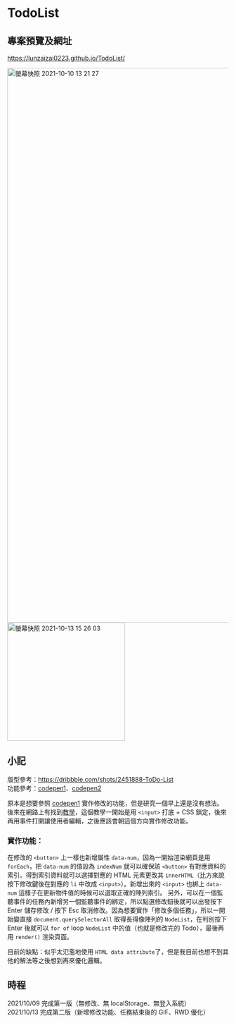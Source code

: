 # TodoList
## 專案預覽及網址
https://lunzaizai0223.github.io/TodoList/

<img width="1259" alt="螢幕快照 2021-10-10 13 21 27" src="https://user-images.githubusercontent.com/77038018/136683368-36b46f72-1887-43a8-b33d-716bd680930d.png">
<img width="268" alt="螢幕快照 2021-10-13 15 26 03" src="https://user-images.githubusercontent.com/77038018/137086666-5c8a191d-413e-4fe9-ab5d-a7c8118d6dfa.png">


## 小記
版型參考：https://dribbble.com/shots/2451888-ToDo-List <br>
功能參考：[codepen1](https://codepen.io/jarvis73045/pen/OJWWGjN)、[codepen2](https://codepen.io/saawsan/pen/jayzeq)

原本是想要參照 [codepen1](https://codepen.io/jarvis73045/pen/OJWWGjN) 實作修改的功能，但是研究一個早上還是沒有想法。後來在網路上有找到[教學](https://www.youtube.com/watch?v=MkESyVB4oUw)，這個教學一開始是用 `<input>` 打底 + CSS 鎖定，後來再用事件打開讓使用者編輯，之後應該會朝這個方向實作修改功能。

### 實作功能：
在修改的 `<button>` 上一樣也新增屬性 `data-num`，因為一開始渲染網頁是用 `forEach`，把 `data-num` 的值設為 `indexNum` 就可以確保該 `<button>` 有對應資料的索引。得到索引資料就可以選擇對應的 HTML 元素更改其 `innerHTML`（比方來說按下修改鍵後在對應的 `li` 中改成 `<input>`）。新增出來的 `<input>` 也綁上 `data-num` 這樣子在更新物件值的時候可以選取正確的陣列索引。
另外，可以在一個監聽事件的任務內新增另一個監聽事件的綁定，所以點選修改鈕後就可以出發按下 Enter 儲存修改 / 按下 Esc 取消修改。因為想要實作「修改多個任務」，所以一開始變直接 `document.querySelectorAll` 取得長得像陣列的 `NodeList`，在判別按下 Enter 後就可以 `for of` loop `NodeList` 中的值（也就是修改完的 Todo），最後再用 `render()` 渲染頁面。

目前的缺點：似乎太氾濫地使用 `HTML data attribute`了，但是我目前也想不到其他的解法等之後想到再來優化邏輯。

## 時程
2021/10/09 完成第一版（無修改、無 localStorage、無登入系統）<br>
2021/10/13 完成第二版（新增修改功能、任務結束後的 GIF、RWD 優化）
